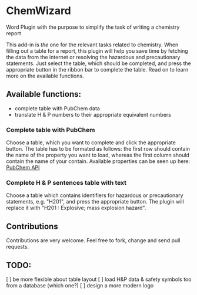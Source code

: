 # ChemWizard
Word Plugin with the purpose to simplify the task of writing a chemistry report

This add-in is *the* one for the relevant tasks related to chemistry. When filling out a 
table for a report, this plugin will help you save time by fetching the data from the internet or resolving the 
hazardous and precautionary statements. Just select the table, which should be completed, and press the appropriate 
button in the ribbon bar to complete the table. Read on to learn more on the available functions.

## Available functions:
- complete table with PubChem data
- translate H & P numbers to their appropriate equivalent numbers

### Complete table with PubChem
Choose a table, which you want to complete and click the appropriate button.
The table has to be formated as follows: the first row should contain the name of the property you want to load, whereas
the first column should contain the name of your contain. Available properties can be seen up here: 
[PubChem API](https://pubchem.ncbi.nlm.nih.gov/pug_rest/PUG_REST.html)

### Complete H & P sentences table with text
Choose a table which contains identifiers for hazardous or precautionary statements, 
e.g. "H201", and press the appropriate button. The plugin will replace it with "H201 : Explosive; mass explosion hazard".

## Contributions
Contributions are very welcome. Feel free to fork, change and send pull requests.

## TODO:
[ ] be more flexible about table layout
[ ] load H&P data & safety symbols too from a database (which one?)
[ ] design a more modern logo